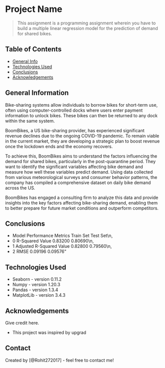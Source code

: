 # Project Name
> This assignment is a programming assignment wherein you have to build a multiple linear regression model for the 
  prediction of demand for shared bikes.


## Table of Contents
* [General Info](#general-information)
* [Technologies Used](#technologies-used)
* [Conclusions](#conclusions)
* [Acknowledgements](#acknowledgements)

<!-- You can include any other section that is pertinent to your problem -->

## General Information
Bike-sharing systems allow individuals to borrow bikes for short-term use, often using computer-controlled docks where users enter payment information to unlock bikes. These bikes can then be returned to any dock within the same system.

BoomBikes, a US bike-sharing provider, has experienced significant revenue declines due to the ongoing COVID-19 pandemic. To remain viable in the current market, they are developing a strategic plan to boost revenue once the lockdown ends and the economy recovers.

To achieve this, BoomBikes aims to understand the factors influencing the demand for shared bikes, particularly in the post-quarantine period. They want to identify the significant variables affecting bike demand and measure how well these variables predict demand. Using data collected from various meteorological surveys and consumer behavior patterns, the company has compiled a comprehensive dataset on daily bike demand across the US.

BoomBikes has engaged a consulting firm to analyze this data and provide insights into the key factors affecting bike-sharing demand, enabling them to better prepare for future market conditions and outperform competitors.

<!-- You don't have to answer all the questions - just the ones relevant to your project. -->

## Conclusions
   -    Model Performance Metrics  Train Set  Test Set\n,
   - 0           R-Squared Value    0.83200   0.80690\n,
   - 1  Adjusted R-Squared Value    0.82800   0.79560\n,
   - 2                      RMSE    0.09196   0.09576"

<!-- You don't have to answer all the questions - just the ones relevant to your project. -->


## Technologies Used
- Seaborn - version 0.11.2
- Numpy - version 1.20.3
- Pandas - version 1.3.4
- MatplotLib - version 3.4.3

<!-- As the libraries versions keep on changing, it is recommended to mention the version of library used in this project -->

## Acknowledgements
Give credit here.
- This project was inspired by upgrad


## Contact
Created by [@Rohit272017] - feel free to contact me!


<!-- Optional -->
<!-- ## License -->
<!-- This project is open source and available under the [... License](). -->

<!-- You don't have to include all sections - just the one's relevant to your project -->
